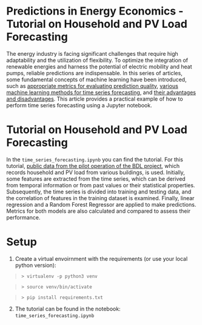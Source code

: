 # Predictions in Energy Economics - Tutorial on Household and PV Load Forecasting
The energy industry is facing significant challenges that require high adaptability and the utilization of flexibility. To optimize the integration of renewable energies and harness the potential of electric mobility and heat pumps, reliable predictions are indispensable. In this series of articles, some fundamental concepts of machine learning have been introduced, such as [appropriate metrics for evaluating prediction quality](https://www.ffe.de/en/publications/predictions-in-energy-economics-which-error-metrics-are-suitable/), [various machine learning methods for time series forecasting](https://www.ffe.de/en/publications/predictions-in-energy-economics-which-methods-are-suitable/), and [their advantages and disadvantages](https://www.ffe.de/en/publications/predictions-in-energy-economics-which-methods-are-suitable/). This article provides a practical example of how to perform time series forecasting using a Jupyter notebook.

# Tutorial on Household and PV Load Forecasting

In the `time_series_forecasting.ipynb` you can find the tutorial. For this tutorial, [public data from the pilot operation of the BDL project](https://opendata.ffe.de/dataset/electric-load-profiles-and-vehicle-data-of-private-households-with-a-bidirectional-ev/), which records household and PV load from various buildings, is used. Initially, some features are extracted from the time series, which can be derived from temporal information or from past values or their statistical properties. Subsequently, the time series is divided into training and testing data, and the correlation of features in the training dataset is examined. Finally, linear regression and a Random Forest Regressor are applied to make predictions. Metrics for both models are also calculated and compared to assess their performance.

# Setup

1. Create a virtual envoirnment with the requirements (or use your local python version):
> `> virtualenv -p python3 venv`

> `> source venv/bin/activate`

> `> pip install requirements.txt`

2. The tutorial can be found in the notebook: `time_series_forecasting.ipynb`
